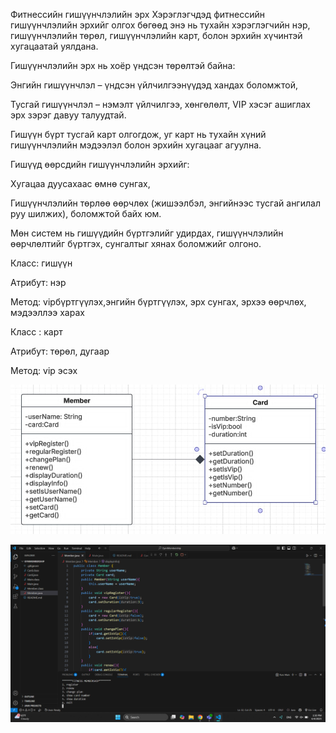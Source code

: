 Фитнессийн гишүүнчлэлийн эрх
Хэрэглэгчдэд фитнессийн гишүүнчлэлийн эрхийг олгох бөгөөд энэ нь тухайн хэрэглэгчийн нэр, гишүүнчлэлийн төрөл, гишүүнчлэлийн карт, болон эрхийн хүчинтэй хугацаатай уялдана.

Гишүүнчлэлийн эрх нь хоёр үндсэн төрөлтэй байна:

Энгийн гишүүнчлэл – үндсэн үйлчилгээнүүдэд хандах боломжтой,

Тусгай гишүүнчлэл – нэмэлт үйлчилгээ, хөнгөлөлт, VIP хэсэг ашиглах эрх зэрэг давуу талуудтай.

Гишүүн бүрт тусгай карт олгогдож, уг карт нь тухайн хүний гишүүнчлэлийн мэдээлэл болон эрхийн хугацааг агуулна.

Гишүүд өөрсдийн гишүүнчлэлийн эрхийг:

Хугацаа дуусахаас өмнө сунгах,

Гишүүнчлэлийн төрлөө өөрчлөх (жишээлбэл, энгийнээс тусгай ангилал руу шилжих),
боломжтой байх юм.

Мөн систем нь гишүүдийн бүртгэлийг удирдах, гишүүнчлэлийн өөрчлөлтийг бүртгэх, сунгалтыг хянах боломжийг олгоно.

Класс: гишүүн 

Атрибут: нэр

Метод: vipбүртгүүлэх,энгийн бүртгүүлэх, эрх сунгах, эрхээ өөрчлөх, мэдээллээ харах 

Класс : карт

Атрибут: төрөл, дугаар 

Метод: vip эсэх 

![alt text](download.jpg)

![alt text](<Screenshot (39).png>)
